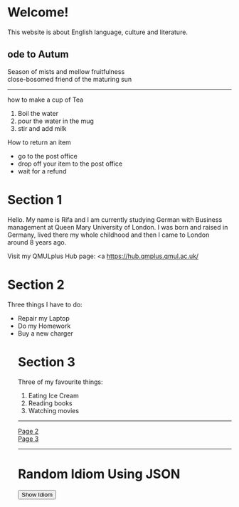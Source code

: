 <h1>Welcome!</h1>

<p> This website is about English language, culture and literature. </p>
<h2> ode to Autum</h2>
<p> 
Season of mists and mellow fruitfulness <br>
close-bosomed friend of the maturing sun<br>
  </p>
  <hr> 
 <p> how to make a cup of Tea </p>
 <ol>
  <li> Boil the water </li>
  <li> pour the water in the mug </li>
  <li> stir and add milk </li>
  </ol>
  <p> How to return an item </p>
<ul>
  <li> go to the post office  </li>
  <li>  drop off your item to the post office </li>
  <li> wait for a refund  </li>
  </ul> 

<h1> Section 1 </h1>

<p>  Hello. My name is Rifa and I am currently studying German with Business
management at Queen Mary University of London. I was born and raised in Germany, lived there my whole childhood 
and then I came to London around 8 years ago. 

Visit my QMULplus Hub page:
<a https://hub.qmplus.qmul.ac.uk/ </a>
</p>

<h1> Section 2 </h1>
<p> Three things I have to do: </p>
<ul> 
<li> Repair my Laptop </li>
<li> Do my Homework </li>
<li> Buy a new charger </li>

<h1> Section 3 </h1> 
<p> Three of my favourite things: </p>
<ol> 
<li> Eating Ice Cream </li>
<li> Reading books </li>
<li> Watching movies </li> 
</ol>

<Hr>
  
  <p>
  <a href="page2.html">Page 2</a> <br>
  <a href="page3.html">Page 3</a>
  </p>

<hr>

<h1>Random Idiom Using JSON</h1>

<button type="button" class="new-quote button">Show Idiom</Button>
<dl id="quote"></dl>



<script>
const endpoint = 'https://martinbarge.github.io/sml5202-19-sts/datasets/idioms.json';

function getQuote() {
fetch(endpoint)
.then(function (response) {
return response.json();
})

.then(function(data){
let id = Math.floor(Math.random() * 5);
let idiom = (data.idioms[id].idiom);
let meaning = (data.idioms[id].meaning);
let example = (data.idioms[id].example);

document.querySelector("#quote").innerHTML = "<dt>" + idiom + "</dt>" 
+ "<dd><strong>Example:</strong> "+ example + "</dd><dd><strong>Meaning:</strong> " + meaning + "</dd>" ;

//console.log(data.idioms[id].idiom)
})

.catch(function () {
console.log("Error occurred");
});
}

const newQuoteButton = document.querySelector('.new-quote');
newQuoteButton.addEventListener('click',getQuote);

</script>
